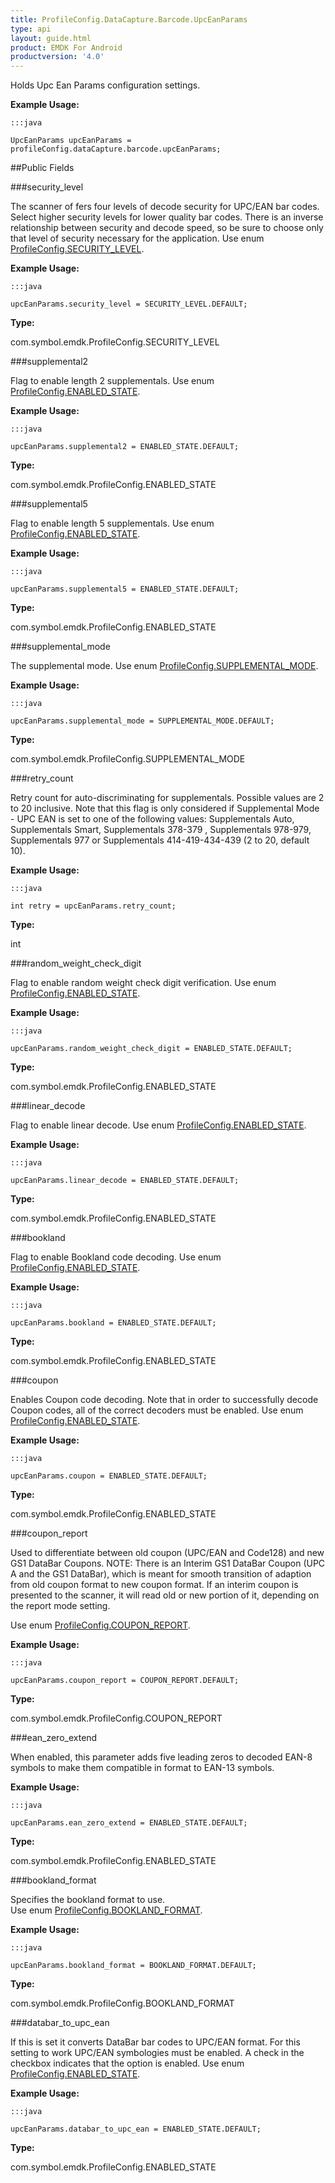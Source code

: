 ```yaml
---
title: ProfileConfig.DataCapture.Barcode.UpcEanParams
type: api
layout: guide.html
product: EMDK For Android
productversion: '4.0'
---
```



Holds Upc Ean Params configuration settings.
 
 

**Example Usage:**
	
	:::java
	
	UpcEanParams upcEanParams = profileConfig.dataCapture.barcode.upcEanParams;
	


##Public Fields

###security_level

The scanner of fers four levels of decode security for UPC/EAN bar codes. 
 Select higher security levels for lower quality bar codes. 
 There is an inverse relationship between security and decode speed, so be sure to choose only that level of security necessary for the application.
 Use enum [ ProfileConfig.SECURITY_LEVEL](../ProfileConfig-SECURITY_LEVEL). 
 
 

**Example Usage:**
	
	:::java
	
	upcEanParams.security_level = SECURITY_LEVEL.DEFAULT;
	


**Type:**

com.symbol.emdk.ProfileConfig.SECURITY_LEVEL

###supplemental2

Flag to enable length 2 supplementals.
 Use enum [ ProfileConfig.ENABLED_STATE](../ProfileConfig-ENABLED_STATE). 
 
 

**Example Usage:**
	
	:::java
	
	upcEanParams.supplemental2 = ENABLED_STATE.DEFAULT;
	


**Type:**

com.symbol.emdk.ProfileConfig.ENABLED_STATE

###supplemental5

Flag to enable length 5 supplementals.
 Use enum [ ProfileConfig.ENABLED_STATE](../ProfileConfig-ENABLED_STATE). 
 
 

**Example Usage:**
	
	:::java
	
	upcEanParams.supplemental5 = ENABLED_STATE.DEFAULT;
	


**Type:**

com.symbol.emdk.ProfileConfig.ENABLED_STATE

###supplemental_mode

The supplemental mode.
 Use enum [ ProfileConfig.SUPPLEMENTAL_MODE](../ProfileConfig-SUPPLEMENTAL_MODE). 
 
 

**Example Usage:**
	
	:::java
	
	upcEanParams.supplemental_mode = SUPPLEMENTAL_MODE.DEFAULT;
	


**Type:**

com.symbol.emdk.ProfileConfig.SUPPLEMENTAL_MODE

###retry_count

Retry count for auto-discriminating for supplementals. Possible values are 2 to 20 inclusive. 
 Note that this flag is only considered if Supplemental Mode - UPC EAN is set to one of the following values: 
 Supplementals Auto, Supplementals Smart, Supplementals 378-379 , Supplementals 978-979, Supplementals 977 or Supplementals 414-419-434-439 (2 to 20, default 10).
 
 

**Example Usage:**
	
	:::java
	
	int retry = upcEanParams.retry_count;
	


**Type:**

int

###random_weight_check_digit

Flag to enable random weight check digit verification.
 Use enum [ ProfileConfig.ENABLED_STATE](../ProfileConfig-ENABLED_STATE). 
 
 

**Example Usage:**
	
	:::java
	
	upcEanParams.random_weight_check_digit = ENABLED_STATE.DEFAULT;
	


**Type:**

com.symbol.emdk.ProfileConfig.ENABLED_STATE

###linear_decode

Flag to enable linear decode. 
 Use enum [ ProfileConfig.ENABLED_STATE](../ProfileConfig-ENABLED_STATE). 
 
 

**Example Usage:**
	
	:::java
	
	upcEanParams.linear_decode = ENABLED_STATE.DEFAULT;
	


**Type:**

com.symbol.emdk.ProfileConfig.ENABLED_STATE

###bookland

Flag to enable Bookland code decoding.
 Use enum [ ProfileConfig.ENABLED_STATE](../ProfileConfig-ENABLED_STATE). 
 
 

**Example Usage:**
	
	:::java
	
	upcEanParams.bookland = ENABLED_STATE.DEFAULT;
	


**Type:**

com.symbol.emdk.ProfileConfig.ENABLED_STATE

###coupon

Enables Coupon code decoding. 
 Note that in order to successfully decode Coupon codes, all of the correct decoders must be enabled.
 Use enum [ ProfileConfig.ENABLED_STATE](../ProfileConfig-ENABLED_STATE). 
 
 

**Example Usage:**
	
	:::java
	
	upcEanParams.coupon = ENABLED_STATE.DEFAULT;
	


**Type:**

com.symbol.emdk.ProfileConfig.ENABLED_STATE

###coupon_report

Used to differentiate between old coupon (UPC/EAN and Code128) and new GS1 DataBar Coupons. 
 NOTE: There is an Interim GS1 DataBar Coupon (UPC A and the GS1 DataBar), which is meant for smooth transition of adaption from old coupon format to new coupon format. 
 If an interim coupon is presented to the scanner, it will read old or new portion of it, depending on the report mode setting.

 Use enum [ ProfileConfig.COUPON_REPORT](../ProfileConfig-COUPON_REPORT). 
 
 

**Example Usage:**
	
	:::java
	
	upcEanParams.coupon_report = COUPON_REPORT.DEFAULT;
	


**Type:**

com.symbol.emdk.ProfileConfig.COUPON_REPORT

###ean_zero_extend

When enabled, this parameter adds five leading zeros to decoded EAN-8 symbols to make them compatible in format to EAN-13 symbols.
 
 

**Example Usage:**
	
	:::java
	
	upcEanParams.ean_zero_extend = ENABLED_STATE.DEFAULT;
	


**Type:**

com.symbol.emdk.ProfileConfig.ENABLED_STATE

###bookland_format

Specifies the bookland format to use.  
 Use enum [ ProfileConfig.BOOKLAND_FORMAT](../ProfileConfig-BOOKLAND_FORMAT). 
 
 

**Example Usage:**
	
	:::java
	
	upcEanParams.bookland_format = BOOKLAND_FORMAT.DEFAULT;
	


**Type:**

com.symbol.emdk.ProfileConfig.BOOKLAND_FORMAT

###databar_to_upc_ean

If this is set it converts DataBar bar codes to UPC/EAN format. 
 For this setting to work UPC/EAN symbologies must be enabled. A check in the checkbox indicates that the option is enabled.
 Use enum [ ProfileConfig.ENABLED_STATE](../ProfileConfig-ENABLED_STATE). 
 
 

**Example Usage:**
	
	:::java
	
	upcEanParams.databar_to_upc_ean = ENABLED_STATE.DEFAULT;
	


**Type:**

com.symbol.emdk.ProfileConfig.ENABLED_STATE












